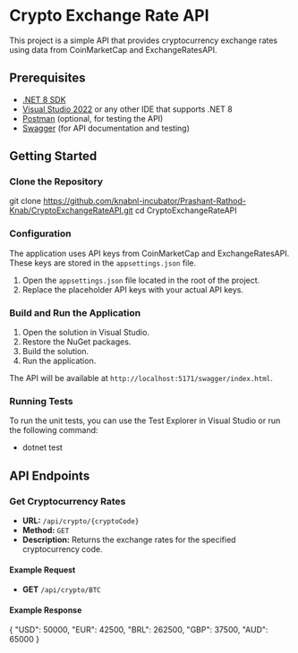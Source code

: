 # Crypto Exchange Rate API

This project is a simple API that provides cryptocurrency exchange rates using data from CoinMarketCap and ExchangeRatesAPI.

## Prerequisites

- [.NET 8 SDK](https://dotnet.microsoft.com/download/dotnet/8.0)
- [Visual Studio 2022](https://visualstudio.microsoft.com/vs/) or any other IDE that supports .NET 8
- [Postman](https://www.postman.com/downloads/) (optional, for testing the API)
- [Swagger](https://swagger.io/) (for API documentation and testing)

## Getting Started

### Clone the Repository
git clone https://github.com/knabnl-incubator/Prashant-Rathod-Knab/CryptoExchangeRateAPI.git cd CryptoExchangeRateAPI


### Configuration

The application uses API keys from CoinMarketCap and ExchangeRatesAPI. These keys are stored in the `appsettings.json` file.

1. Open the `appsettings.json` file located in the root of the project.
2. Replace the placeholder API keys with your actual API keys.


### Build and Run the Application

1. Open the solution in Visual Studio.
2. Restore the NuGet packages.
3. Build the solution.
4. Run the application.



The API will be available at `http://localhost:5171/swagger/index.html`.

### Running Tests

To run the unit tests, you can use the Test Explorer in Visual Studio or run the following command:
- dotnet test


## API Endpoints

### Get Cryptocurrency Rates

- **URL:** `/api/crypto/{cryptoCode}`
- **Method:** `GET`
- **Description:** Returns the exchange rates for the specified cryptocurrency code.

#### Example Request
- **GET**  `/api/crypto/BTC`


#### Example Response

{ "USD": 50000, "EUR": 42500, "BRL": 262500, "GBP": 37500, "AUD": 65000 }




